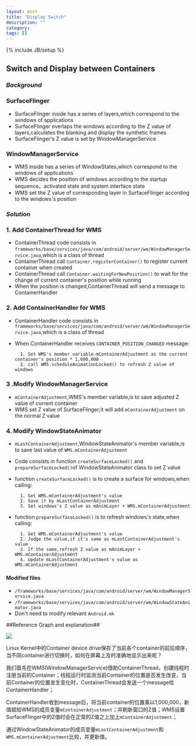 ```yaml
---
layout: post
title: "Display Switch"
description: ""
category: 
tags: []
---
```

{% include JB/setup %}

## Switch and Display between Containers ##

###  *Background*
### SurfaceFlinger
- SurfaceFlinger inside has a series of layers,which correspond to the windows of applications
- SurfaceFlinger overlaps the windows according to the Z value of layers,calculates the blanking and display the synthetic frames
- SurfaceFlinger's Z value is set by WindowManagerService

### WindowManagerService
- WMS inside has a series of WindowStates,which correspond to the windows of applications
- WMS decides the position of windows according to the startup sequence，activated state and system interface state
- WMS set the Z value of corresponding layer in SurfaceFlinger according to the windows's position

### *Solution*
### 1. Add ContainerThread for WMS
- ContainerThread code consists in `frameworks/base/services/java/com/android/server/wm/WindowManagerService.java`,which is a class of thread
- ContainerThread call `Container.registerContainer()` to register current container when created
- ContainerThread call `Container.waitingForNewPosition()` to wait for the change of current container's position while running
- When the position is changed,ContainerThread will send a message to ContainerHandler

### 2. Add ContainerHandler for WMS
- ContainerHandler code consists in `frameworks/base/services/java/com/android/server/wm/WindowManagerService.java`,which is a class of thread 
- When ContainerHandler receives `CONTAINER_POSITION_CHANGED` message:
	
		1. Set WMS's member variable-mContainerAdjustment as the current container's position * 1,000,000
		2. call WMS.scheduleAnimationLocked() to refresh Z value of windows

### 3 .Modify WindowManagerService
- `mContainerAdjustment`,WMS's member variable,is to save adjusted Z value of current container
- WMS set Z value of SurfaceFlinger;it will add `mContainerAdjustment` on the normal Z value 

### 4. Modify WindowStateAnimator
- `mLastContainerAdjustment`,WindowStateAnimator's member variable,is to save last value of `WMS.mContainerAdjustment`
- Code consists in function `createSurfaceLocked()` and `prepareSurfaceLocked()`of WindowStateAnimator class to set Z value
- function `createSurfaceLocked()` is to create a surface for windows,when calling:
	
		1. Get WMS.mContainerAdjustment's value
		2. Save it by mLastContainerAdjustment
		3. Set windows's Z value as mAnimLayer + WMS.mContainerAdjustment
- function `prepareSurfaceLocked()` is to refresh windows's state,when calling:
		
		1. Get WMS.mContainerAdjustment's value
		2. Judge the value,if it's same as mLastContainerAdjustment's value
		3. If the same,refresh Z value as mAnimLayer + WMS.mContainerAdjustment
		4. Update mLastContainerAdjustment's value as WMS.mContainerAdjustment
#### Modified files
- `/frameworks/base/services/java/com/android/server/wm/WindowManagerService.java`
- `/frameworks/base/services/java/com/android/server/wm/WindowStateAnimator.java`
- Don't need to modify relevant `Android.mk`


##Reference Graph and explanation##

![](https://github.com/condroid/condroid.github.com/blob/master/imgs/20140818display1.png?raw=true)  

Linux Kernel中的Container device drive保存了当前各个container的前后顺序，当不同container进行切换时，如何在屏幕上及时准确地显示出来呢？

我们首先在WMS(WindowManagerService)借助ContainerThread，创建线程时注册当前的Container；线程运行时监测当前Container的位置是否发生改变，当前Container的位置发生变化时，ContainerThread会发送一个message给ContainerHandler；

ContainerHandler收到message后，将当前container的位置乘以1,000,000，新值赋给WMS的成员变量`mContainerAdjustment`；并刷新窗口的Z值；WMS设置SurfaceFlinger中的Z值时会在正常的Z值之上加上`mContainerAdjustment`；

通过WindowStateAnimator的成员变量`mLastContainerAdjustment`和`WMS.mContainerAdjustment`比较，并更新值。